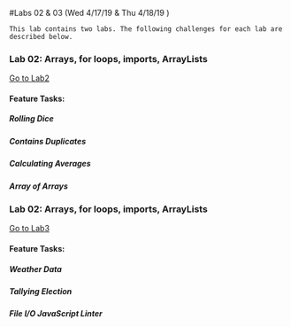 #Labs 02 & 03 (Wed 4/17/19 & Thu 4/18/19 )

    This lab contains two labs. The following challenges for each lab are described below.

### Lab 02: Arrays, for loops, imports, ArrayLists
[Go to Lab2](./src/main/java/basiclibrary/Library)
#### Feature Tasks: 
   ##### Rolling Dice
    
   ##### Contains Duplicates

   ##### Calculating Averages

   ##### Array of Arrays
    
### Lab 02: Arrays, for loops, imports, ArrayLists
[Go to Lab3](./src/main/java/basiclibrary/Lab3MapsTesting)

#### Feature Tasks: 
   ##### Weather Data
    
   ##### Tallying Election

   ##### File I/O JavaScript Linter

